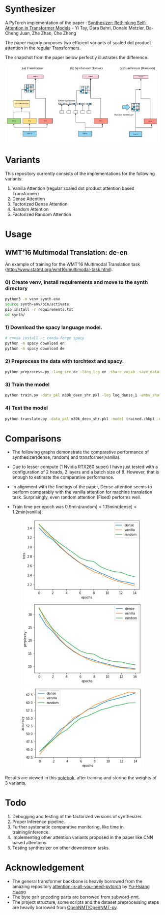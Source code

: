 # Synthesizer
A PyTorch implementation of the paper : [Synthesizer: Rethinking Self-Attention in Transformer Models](https://arxiv.org/abs/2005.00743) - Yi Tay, Dara Bahri, Donald Metzler, Da-Cheng Juan, Zhe Zhao, Che Zheng

The paper majorly proposes two efficient variants of scaled dot product attention in the regular Transformers.

The snapshot from the paper below perfectly illustrates the difference.

<p align="center">
<img src="https://github.com/10-zin/Synthesizer/blob/master/images/Synthesizer.jpeg" width="700">
</p>

# Variants

This repository currently consists of the implementations for the following variants:
1. Vanilla Attention (regular scaled dot product attention based Transformer)
2. Dense Attention
3. Factorized Dense Attention
4. Random Attention
5. Factorized Random Attention

# Usage

## WMT'16 Multimodal Translation: de-en

An example of training for the WMT'16 Multimodal Translation task (http://www.statmt.org/wmt16/multimodal-task.html).
### 0) Create venv, install requirements and move to the synth directory
```bash
python3 -m venv synth-env
source synth-env/bin/activate
pip install -r requirements.txt
cd synth/
```
### 1) Download the spacy language model.
```bash
# conda install -c conda-forge spacy 
python -m spacy download en
python -m spacy download de
```

### 2) Preprocess the data with torchtext and spacy.
```bash
python preprocess.py -lang_src de -lang_trg en -share_vocab -save_data m30k_deen_shr.pkl
```

### 3) Train the model
```bash
python train.py -data_pkl m30k_deen_shr.pkl -log log_dense_1 -embs_share_weight -proj_share_weight -label_smoothing -save_model trained_dense_1 -b 8 -warmup 128000 -n_head 2 -n_layers 2 -attn_type dense -epoch 25
```

### 4) Test the model
```bash
python translate.py -data_pkl m30k_deen_shr.pkl -model trained.chkpt -output prediction.txt
```

# Comparisons
- The following graphs demonstrate the comparative performance of synthesizer(dense, random) and transformer(vanilla).

- Due to lesser compute (1 Nvidia RTX260 super) I have just tested with a configuration of 2 heads, 2 layers and a batch size of 8. However, that is enough to estimate the comparative performance.

- In alignment with the findings of the paper, Dense attention seems to perform comparably with the vanilla attention for machine translation task. Surprisingly, even random attention (Fixed) performs well.

- Train time per epoch was 0.9min(random) < 1.15min(dense) < 1.2min(vanilla).

<p align="center">
<img src="https://github.com/10-zin/Synthesizer/blob/master/images/loss-1.png" width="400">
<img src="https://github.com/10-zin/Synthesizer/blob/master/images/ppl-1.png" width="400">
<img src="https://github.com/10-zin/Synthesizer/blob/master/images/acc-1.png" width="400">
</p>

Results are viewed in this [notebok](https://github.com/10-zin/Synthesizer/blob/master/synth/Dense-Random-Vanilla-Comparison.ipynb), after training and storing the weights of 3 variants.

# Todo

1. Debugging and testing of the factorized versions of synthesizer.
2. Proper Inference pipeline. 
3. Further systematic comparative monitoring, like time in training/inference.
4. Implementing other attention variants proposed in the paper like CNN based attentions.
5. Testing synthesizer on other downstream tasks.

# Acknowledgement
- The general transformer backbone is heavily borrowed from the amazing repository  [attention-is-all-you-need-pytorch](https://github.com/jadore801120/attention-is-all-you-need-pytorch) by [Yu-Hsiang Huang](https://github.com/jadore801120)
- The byte pair encoding parts are borrowed from [subword-nmt](https://github.com/rsennrich/subword-nmt/).
- The project structure, some scripts and the dataset preprocessing steps are heavily borrowed from [OpenNMT/OpenNMT-py](https://github.com/OpenNMT/OpenNMT-py).
